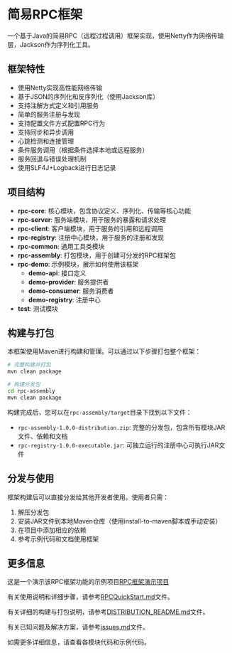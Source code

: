 # 简易RPC框架

一个基于Java的简易RPC（远程过程调用）框架实现，使用Netty作为网络传输层，Jackson作为序列化工具。

## 框架特性

- 使用Netty实现高性能网络传输
- 基于JSON的序列化和反序列化（使用Jackson库）
- 支持注解方式定义和引用服务
- 简单的服务注册与发现
- 支持配置文件方式配置RPC行为
- 支持同步和异步调用
- 心跳检测和连接管理
- 条件服务调用（根据条件选择本地或远程服务）
- 服务回退与错误处理机制
- 使用SLF4J+Logback进行日志记录

## 项目结构

- **rpc-core**: 核心模块，包含协议定义、序列化、传输等核心功能
- **rpc-server**: 服务端模块，用于服务的暴露和请求处理
- **rpc-client**: 客户端模块，用于服务的引用和远程调用
- **rpc-registry**: 注册中心模块，用于服务的注册和发现
- **rpc-common**: 通用工具类模块
- **rpc-assembly**: 打包模块，用于创建可分发的RPC框架包
- **rpc-demo**: 示例模块，展示如何使用该框架
  - **demo-api**: 接口定义
  - **demo-provider**: 服务提供者
  - **demo-consumer**: 服务消费者
  - **demo-registry**: 注册中心
- **test**: 测试模块

## 构建与打包

本框架使用Maven进行构建和管理。可以通过以下步骤打包整个框架：

```bash
# 完整构建并打包
mvn clean package

# 构建分发包
cd rpc-assembly
mvn clean package
```

构建完成后，您可以在`rpc-assembly/target`目录下找到以下文件：
- `rpc-assembly-1.0.0-distribution.zip`: 完整的分发包，包含所有模块JAR文件、依赖和文档
- `rpc-registry-1.0.0-executable.jar`: 可独立运行的注册中心可执行JAR文件

## 分发与使用

框架构建后可以直接分发给其他开发者使用。使用者只需：

1. 解压分发包
2. 安装JAR文件到本地Maven仓库（使用install-to-maven脚本或手动安装）
3. 在项目中添加相应的依赖
4. 参考示例代码和文档使用框架

## 更多信息

这是一个演示该RPC框架功能的示例项目[RPC框架演示项目](https://github.com/xiaohan2004/RPCFramework-Exercise-Example)

有关使用说明和详细步骤，请参考[RPCQuickStart.md](RPCQuickStart.md)文件。

有关详细的构建与打包说明，请参考[DISTRIBUTION_README.md](DISTRIBUTION_README.md)文件。

有关已知问题及解决方案，请参考[issues.md](issues.md)文件。

如需更多详细信息，请查看各模块代码和示例代码。 

